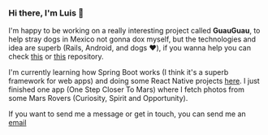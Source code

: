 ### Hi there, I'm Luis 👋

<!--
**luisccc99/luisccc99** is a ✨ _special_ ✨ repository because its `README.md` (this file) appears on your GitHub profile.

Here are some ideas to get you started:
- 🔭 I’m currently working on ...
- 🌱 I’m currently learning ...
- 👯 I’m looking to collaborate on ...
- 🤔 I’m looking for help with ...
- 💬 Ask me about ...
- 📫 How to reach me: ...
- 😄 Pronouns: ...
- ⚡ Fun fact: ...
-->
I'm happy to be working on a really interesting project called **GuauGuau**, to help stray dogs in Mexico not gonna dox myself, but the technologies and idea are superb (Rails, Android, and dogs ❤️), if you wanna help you can check [this](https://github.com/luisccc99/guau-guau) or [this](https://github.com/luisccc99/guau-guau-back) repository.

I'm currently learning how Spring Boot works (I think it's a superb framework for web apps) and doing some React Native projects [here](https://github.com/luisccc99/dear_react_native). I just finished one app (One Step Closer To Mars) where I fetch photos from some Mars Rovers (Curiosity, Spirit and Opportunity).

If you want to send me a message or get in touch, you can send me an [email](mailto:luisccc99@gmail.com)


